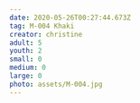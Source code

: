```yaml
---
date: 2020-05-26T00:27:44.673Z
tag: M-004 Khaki
creator: christine
adult: 5
youth: 2
small: 0
medium: 0
large: 0
photo: assets/M-004.jpg
---
```

